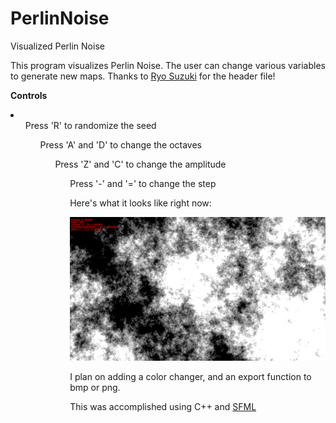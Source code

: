 # PerlinNoise
Visualized Perlin Noise

This program visualizes Perlin Noise. The user can change various variables to generate new maps. 
Thanks to <a href=https://github.com/Reputeless/PerlinNoise/>Ryo Suzuki</a> for the header file!

<b>Controls</b>
<li>
<ul>Press 'R' to randomize the seed
<ul>Press 'A' and 'D' to change the octaves
<ul>Press 'Z' and 'C' to change the amplitude
<ul>Press '-' and '=' to change the step
</li>

Here's what it looks like right now:

![Output sample](https://github.com/cheggu/PerlinNoise/blob/main/Media/noisetest.gif)

I plan on adding a color changer, and an export function to bmp or png.

This was accomplished using C++ and <a href=https://www.sfml-dev.org/>SFML</a>
